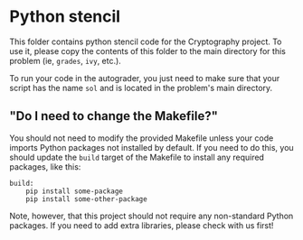 # Python stencil

This folder contains python stencil code for the Cryptography
project.  To use it, please copy the contents of this folder to the
main directory for this problem (ie, `grades`, `ivy`, etc.).  

To run your code in the autograder, you just need to make sure that
your script has the name `sol` and is located in the problem's main
directory.  

## "Do I need to change the Makefile?"

You should not need to modify the provided Makefile unless your code
imports Python packages not installed by default.  If you need to do
this, you should update the `build` target of the Makefile to install
any required packages, like this:

```
build:
	pip install some-package
	pip install some-other-package
```

Note, however, that this project should not require any non-standard
Python packages.  If you need to add extra libraries, please check
with us first!  
